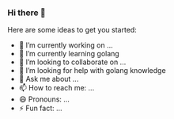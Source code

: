 ### Hi there 👋



Here are some ideas to get you started:

- 🔭 I’m currently working on ...
- 🌱 I’m currently learning golang
- 👯 I’m looking to collaborate on ...
- 🤔 I’m looking for help with golang knowledge
- 💬 Ask me about ...
- 📫 How to reach me: ...
- 😄 Pronouns: ...
- ⚡ Fun fact: ...

